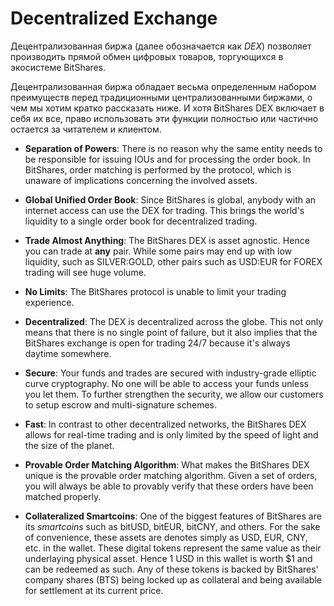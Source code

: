 # Decentralized Exchange

Децентрализованная биржа (далее обозначается как *DEX*) позволяет производить прямой обмен цифровых товаров, торгующихся в экосистеме BitShares.

Децентрализованная биржа обладает весьма определенным набором преимуществ перед традиционными централизованными биржами, о чем мы хотим кратко рассказать ниже. И хотя BitShares DEX включает в себя их все, право использовать эти функции полностью или частично остается за читателем и клиентом.

* **Separation of Powers**: There is no reason why the same entity needs to be responsible for issuing IOUs and for processing the order book. In BitShares, order matching is performed by the protocol, which is unaware of implications concerning the involved assets.

* **Global Unified Order Book**: Since BitShares is global, anybody with an internet access can use the DEX for trading. This brings the world's liquidity to a single order book for decentralized trading.

* **Trade Almost Anything**: The BitShares DEX is asset agnostic. Hence you can trade at **any** pair. While some pairs may end up with low liquidity, such as SILVER:GOLD, other pairs such as USD:EUR for FOREX trading will see huge volume.

* **No Limits**: The BitShares protocol is unable to limit your trading experience.

* **Decentralized**: The DEX is decentralized across the globe. This not only means that there is no single point of failure, but it also implies that the BitShares exchange is open for trading 24/7 because it's always daytime somewhere.

* **Secure**: Your funds and trades are secured with industry-grade elliptic curve cryptography. No one will be able to access your funds unless you let them. To further strengthen the security, we allow our customers to setup escrow and multi-signature schemes.

* **Fast**: In contrast to other decentralized networks, the BitShares DEX allows for real-time trading and is only limited by the speed of light and the size of the planet.

* **Provable Order Matching Algorithm**: What makes the BitShares DEX unique is the provable order matching algorithm. Given a set of orders, you will always be able to provably verify that these orders have been matched properly.

* **Collateralized Smartcoins**: One of the biggest features of BitShares are its *smartcoins* such as bitUSD, bitEUR, bitCNY, and others. For the sake of convenience, these assets are denotes simply as USD, EUR, CNY, etc. in the wallet. These digital tokens represent the same value as their underlaying physical asset. Hence 1 USD in this wallet is worth $1 and can be redeemed as such. Any of these tokens is backed by BitShares' company shares (BTS) being locked up as collateral and being available for settlement at its current price.